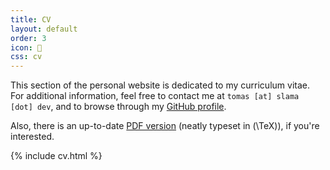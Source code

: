 ```yaml
---
title: CV
layout: default
order: 3
icon: 
css: cv
---
```


This section of the personal website is dedicated to my curriculum vitae. For additional information, feel free to contact me at `tomas [at] slama [dot] dev`, and to browse through my [GitHub profile](https://github.com/xiaoxiae/).

Also, there is an up-to-date [PDF version](/cv.pdf) (neatly typeset in \(\TeX\)), if you're interested.

{% include cv.html %}
